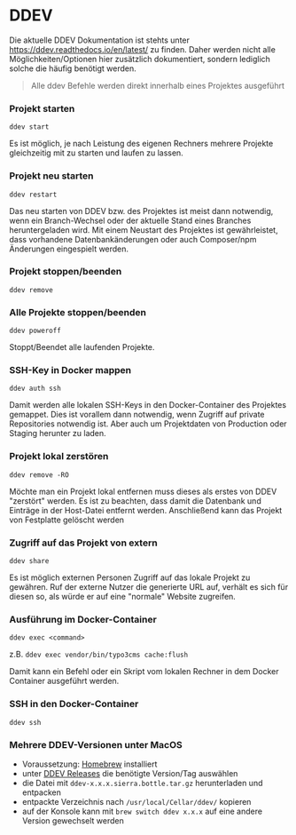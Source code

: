 # DDEV

Die aktuelle DDEV Dokumentation ist stehts unter https://ddev.readthedocs.io/en/latest/ zu finden. Daher werden nicht
alle Möglichkeiten/Optionen hier zusätzlich dokumentiert, sondern lediglich solche die häufig benötigt werden.

> Alle ddev Befehle werden direkt innerhalb eines Projektes ausgeführt

### Projekt starten

`ddev start`

Es ist möglich, je nach Leistung des eigenen Rechners mehrere Projekte gleichzeitig mit zu starten und laufen zu lassen.

### Projekt neu starten

`ddev restart`

Das neu starten von DDEV bzw. des Projektes ist meist dann notwendig, wenn ein Branch-Wechsel oder der aktuelle Stand
eines Branches heruntergeladen wird. Mit einem Neustart des Projektes ist gewährleistet, dass vorhandene 
Datenbankänderungen oder auch Composer/npm Änderungen eingespielt werden.

### Projekt stoppen/beenden

`ddev remove`

### Alle Projekte stoppen/beenden

`ddev poweroff`

Stoppt/Beendet alle laufenden Projekte.

### SSH-Key in Docker mappen

`ddev auth ssh`

Damit werden alle lokalen SSH-Keys in den Docker-Container des Projektes gemappet. Dies ist vorallem dann notwendig, wenn
Zugriff auf private Repositories notwendig ist. Aber auch um Projektdaten von Production oder Staging herunter zu laden.

### Projekt lokal zerstören

`ddev remove -RO`

Möchte man ein Projekt lokal entfernen muss dieses als erstes von DDEV "zerstört" werden. Es ist zu beachten, 
dass damit die Datenbank und Einträge in der Host-Datei entfernt werden. Anschließend kann das Projekt von 
Festplatte gelöscht werden


### Zugriff auf das Projekt von extern

`ddev share`

Es ist möglich externen Personen Zugriff auf das lokale Projekt zu gewähren. Ruf der externe Nutzer die generierte URL
auf, verhält es sich für diesen so, als würde er auf eine "normale" Website zugreifen.

### Ausführung im Docker-Container

`ddev exec <command>`

z.B. `ddev exec vendor/bin/typo3cms cache:flush`

Damit kann ein Befehl oder ein Skript vom lokalen Rechner in dem Docker Container ausgeführt werden.

### SSH in den Docker-Container

`ddev ssh`

### Mehrere DDEV-Versionen unter MacOS

* Voraussetzung: [Homebrew](https://docs.brew.sh/) installiert
* unter [DDEV Releases](https://github.com/drud/ddev/releases) die benötigte Version/Tag auswählen
* die Datei mit `ddev-x.x.x.sierra.bottle.tar.gz` herunterladen und entpacken
* entpackte Verzeichnis nach `/usr/local/Cellar/ddev/` kopieren
* auf der Konsole kann mit `brew switch ddev x.x.x` auf eine andere Version gewechselt werden